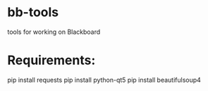 # bb-tools
tools for working on Blackboard
# Requirements:
pip install requests
pip install python-qt5
pip install beautifulsoup4
